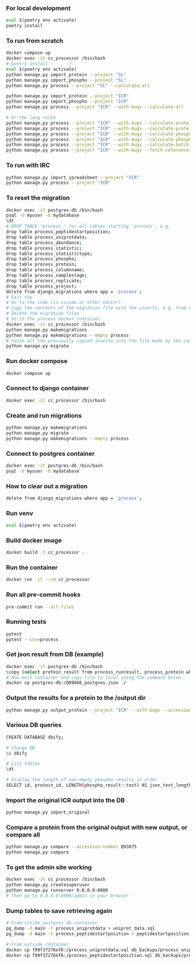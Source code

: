 ### For local development
```sh
eval $(poetry env activate)
poetry install
```


### To run from scratch
```sh
docker compose up
docker exec -it cc_processor /bin/bash
# poetry install        ?
eval $(poetry env activate)
python manage.py import_protein --project "SL"
python manage.py import_phospho --project "SL"
python manage.py process --project "SL" --calculate-all

python manage.py import_protein --project "ICR"
python manage.py import_phospho --project "ICR"
python manage.py process --project "ICR" --with-bugs --calculate-all

# Or the long route
python manage.py process --project "ICR" --with-bugs --calculate-protein-medians
python manage.py process --project "ICR" --with-bugs --calculate-proteins
python manage.py process --project "ICR" --with-bugs --calculate-phospho-medians
python manage.py process --project "ICR" --with-bugs --calculate-phosphos
python manage.py process --project "ICR" --with-bugs --calculate-batch
python manage.py process --project "ICR" --with-bugs --fetch-references

```

### To run with IRC
```sh
python manage.py import_spreadsheet --project "ICR"
python manage.py process --project "ICR"
```

### To reset the migration
```sh
docker exec -it postgres-db /bin/bash
psql -U myuser -d mydatabase
\dt
# DROP TABLE 'process_' for all tables starting 'process', e.g.
drop table process_peptidestartposition;
drop table process_uniprotdata;
drop table process_abundance;
drop table process_statistic;
drop table process_statistictype;
drop table process_phospho;
drop table process_protein;
drop table process_columnname;
drop table process_samplestage;
drop table process_replicate;
drop table process_project;
delete from django_migrations where app = 'process';
# Exit the
# Go to the code (in vscode or other editor)
# Copy the contents of the migration file with the inserts, e.g. from 0002_auto_20250531_1657.
# Delete the migration files
# Go to the process docker container
docker exec -it cc_processor /bin/bash
python manage.py makemigrations
python manage.py makemigrations --empty process
# Paste all the previously copied inserts into the file made by the command above
python manage.py migrate
```

### Run docker compose
```sh
docker compose up
```

### Connect to django container
```sh
docker exec -it cc_processor /bin/bash
```

### Create and run migrations
```sh
python manage.py makemigrations
python manage.py migrate
python manage.py makemigrations --empty process
```

### Connect to postgres container
```sh
docker exec -it postgres-db /bin/bash
psql -U myuser -d mydatabase
```

### How to clear out a migration
```sh
delete from django_migrations where app = 'process';
```
### Run venv
```sh
eval $(poetry env activate)
```

### Build docker image
```sh
docker build -t cc_processor .
```

### Run the container
```sh
docker run -it --rm cc_processor
```

### Run all pre-commit hooks
```sh
pre-commit run --all-files
```


### Running tests
```sh
pytest
pytest --cov=process
```

### Get json result from DB (example)
```sh
docker exec -it postgres-db /bin/bash
\copy (select protein_result from process_runresult, process_protein where protein_id = process_protein.id and accession_number = 'Q09666' and run_id = 2) TO 'Q09666_postgres.json';
# Now exit container and copy file to local using the command below
docker cp postgres-db:/Q09666_postgres.json ./
```

### Output the results for a protein to the /output dir

```sh
python manage.py output_protein --project "ICR" --with-bugs --accession-number Q93075
```

### Various DB queries
```sh
CREATE DATABASE dbify;

# Change DB
\c dbify

# List tables
\dt

# Display the length of non-empty phospho results in order
SELECT id, protein_id, LENGTH(phospho_result::text) AS json_text_length FROM process_runresult where phospho_result != '{}' order by json_text_length asc;

```

### Import the original ICR output into the DB
```sh
python manage.py import_original
```

### Compare a protein from the original output with new output, or compare all
```sh
python manage.py compare --accession-number Q93075
python manage.py compare
```

### To get the admin site working
```sh
docker exec -it cc_processor /bin/bash
python manage.py createsuperuser
python manage.py runserver 0.0.0.0:8000
# Then go to 0.0.0.0:8000/admin in your browser
```

### Dump tables to save retrieving again
```sh
# From inside postgres_db container
pg_dump -d main -t process_uniprotdata > uniprot_data.sql
pg_dump -d main -t process_peptidestartposition > peptidestartposition.sql

# From outside container
docker cp f09f37276ef6:/process_uniprotdata.sql db_backups/process_uniprotdata.sql
docker cp f09f37276ef6:/process_peptidestartposition.sql db_backups/process_peptidestartposition.sql
```
